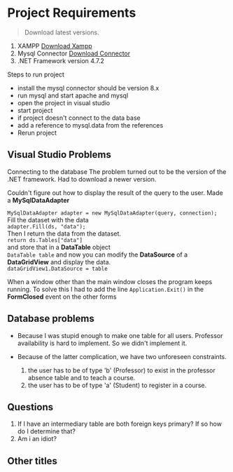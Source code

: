 # Project Requirements

> Download latest versions.

1. XAMPP [Download Xampp](https://apachefriends.org/download.html)
2. Mysql Connector [Download Connector](https://dev.mysql.com/downloads/connector/)
3. .NET Framework version 4.7.2

Steps to run project
- install the mysql connector should be version 8.x 
- run mysql and start apache and mysql
- open the project in visual studio
- start project
- if project doesn't connect to the data base
- add a reference to mysql.data from the references 
- Rerun project

## Visual Studio Problems

Connecting to the database
The problem turned out to be the version of the .NET framework. Had to download a newer version.

Couldn't figure out how to display the result of the query to the user.
Made a **MySqlDataAdapter**

`MySqlDataAdapter adapter = new MySqlDataAdapter(query, connection);`  
Fill the dataset with the data  
`adapter.Fill(ds, "data");`  
Then I return the data from the dataset.  
`return ds.Tables["data"]`  
and store that in a **DataTable** object  
`DataTable table`
and now you can modify the **DataSource** of a **DataGridView** and display the data.  
`dataGridView1.DataSource = table`

When a window other than the main window closes the program keeps running.
To solve this I had to add the line
`Application.Exit()`
in the **FormClosed** event on the other forms

## Database problems

- Because I was stupid enough to make one table for all users. Professor availability is hard to implement. So we didn't implement it.

- Because of the latter complication, we have two unforeseen constraints.
  1. the user has to be of type 'b' (Professor) to exist in the professor absence table and to teach a course.
  2. the user has to be of type 'a' (Student) to register in a course.

## Questions

1. If I have an intermediary table are both foreign keys primary? If so how do I determine that?
2. Am i an idiot?

## Other titles
